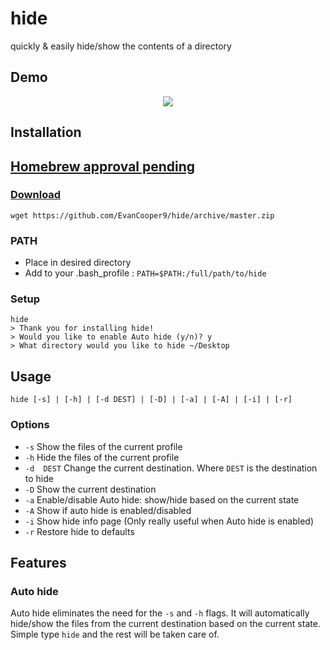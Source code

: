 # hide
quickly &amp; easily hide/show the contents of a directory

## Demo
<p align="center">
  <img src="https://drive.google.com/uc?export=download&id=0B5Yw7X-K1mhfY0xGVXNVMTRXV2c"/>
</p>

## Installation
## [Homebrew approval pending](https://github.com/Homebrew/homebrew-core/pull/10043)

### [Download](https://github.com/EvanCooper9/hide/archive/master.zip)
```
wget https://github.com/EvanCooper9/hide/archive/master.zip
```

### PATH
 * Place in desired directory
 * Add to your .bash_profile : `PATH=$PATH:/full/path/to/hide`

### Setup
```
hide
> Thank you for installing hide!
> Would you like to enable Auto hide (y/n)? y
> What directory would you like to hide ~/Desktop
```

## Usage
```
hide [-s] | [-h] | [-d DEST] | [-D] | [-a] | [-A] | [-i] | [-r]
```

### Options
  * `-s` Show the files of the current profile
  * `-h` Hide the files of the current profile
  * `-d  DEST` Change the current destination. Where `DEST` is the destination to hide
  * `-D` Show the current destination
  * `-a` Enable/disable Auto hide: show/hide based on the current state
  * `-A` Show if auto hide is enabled/disabled
  * `-i` Show hide info page (Only really useful when Auto hide is enabled)
  * `-r` Restore hide to defaults

## Features
### Auto hide
Auto hide eliminates the need for the `-s` and `-h` flags. It will automatically hide/show the files from the current destination based on the current state. Simple type `hide` and the rest will be taken care of.
